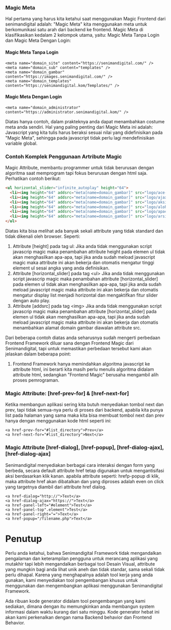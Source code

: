 ### Magic Meta

Hal pertama yang harus kita ketahui saat menggunakan Magic Frontend dari senimandigital adalah: "Magic Meta" kita menggunakan meta untuk berkomunikasi satu arah dari backend ke frontend. Magic Meta di klasifikasikan kedalam 2 kelompok utama, yaitu: Magic Meta Tanpa Login dan Magic Meta Dengan Login:

#### Magic Meta Tanpa Login
```
<meta name="domain_site" content="https://senimandigital.com/" />
<meta name="domain_sub" content="templates" />
<meta name="domain_gambar" content="https://images.senimandigital.com/" />
<meta name="domain_templates" content="https://senimandigital.kom/Templates/" />
```
#### Magic Meta Dengan Login
```
<meta name="domain_administrator" content="https://administrator.senimandigital.kom/" />
```
Diatas hanya contoh, dalam prakteknya anda dapat menambahkan costume meta anda sendiri. Hal yang paling penting dari Magic Meta ini adalah: Javascript yang kita tulis harus beraksi sesuai nilai yang didefinisikan pada "Magic Meta", sehingga pada javascript tidak perlu lagi mendefinisikan variable global.

### Contoh Komplek Penggunaan Artribute Magic
Magic Attribute, membantu programmer untuk tidak berurusan dengan algoritma saat memprogram tapi fokus berurusan dengan html saja. Perhatikan contoh berikut:
```html
<ul horizontal_slider="infinite_autoplay" height="64">
  <li><img height="64" addsrc="meta[name=domain_gambar]" src="logo/ace-logo.png" /></li>
  <li><img height="64" addsrc="meta[name=domain_gambar]" src="logo/ajaxplorer.png" /></li>
  <li><img height="64" addsrc="meta[name=domain_gambar]" src="logo/aksiide.png" /></li>
  <li><img height="64" addsrc="meta[name=domain_gambar]" src="logo/aloha-editor.png" /></li>
  <li><img height="64" addsrc="meta[name=domain_gambar]" src="logo/apache-http-server.png" /></li>
  <li><img height="64" addsrc="meta[name=domain_gambar]" src="logo/arsitek-tas.png" /></li>
</ul>
```
Diatas kita bisa melihat ada banyak sekali attribute yang tidak standard dan tidak dikenali oleh browser. Seperti:
1. Attribute \[height\] pada tag ul: Jika anda tidak menggunakan script javascrip magic maka penambahan attribute height pada elemen ul tidak akan menghasilkan apa-apa, tapi jika anda sudah meload javascript magic maka attribute ini akan bekerja dan otomatis mengatur tinggi element ul sesai angka yang anda definisikan.
2. Attribute \[horizontal_slider\] pada tag \<ul\> Jika anda tidak menggunakan script javascrip magic maka penambahan attribute \[horizontal_slider\] pada elemen ul tidak akan menghasilkan apa-apa, tapi jika anda sudah meload javascript magic maka attribute ini akan bekerja dan otomatis mengatur display list menjadi horizontal dan mengaktifkan fitur slider dengan auto play.
3. Attribute \[addsrc\] pada tag \<img\> Jika anda tidak menggunakan script javascrip magic maka penambahan attribute \[horizontal_slider\] pada elemen ul tidak akan menghasilkan apa-apa, tapi jika anda sudah meload javascript magic maka attribute ini akan bekerja dan otomatis menambahkan alamat domain gambar diawalan attribute src.

Dari beberapa contoh diatas anda seharusnya sudah mengerti perbedaan Frontend Framework diluar sana dengan Frontend Magic dari Senimandigital, tapi untuk memastikan perbedaan tersebut kami akan jelaskan dalam beberapa point:

1. Frontend Framework hanya memindahkan algoritma javascript ke attribute html, ini berarti kita masih perlu menulis algoritma didalam attribute html, sedangkan "Frontend Magic" berusaha mengambil alih proses pemrograman.

### Magic Attribute: [href-prev-for] & [href-next-for]

Ketika membangun aplikasi sering kita butuh menyediakan tombol next dan prev, tapi tidak semua-nya perlu di proses dari backend, apabila kita punya list pada halaman yang sama
maka kita bisa membuat tombol next dan prev hanya dengan menggunakan kode html seperti ini:

```
<a href-prev-for="#list_directory">Prev</a>
<a href-next-for="#list_directory">Next</a>
```

### Magic Attribute [href-dialog], [href-popup], [href-dialog-ajax], [href-dialog-ajax]

Senimandigital menyediakan berbagai cara interaksi dengan form yang berbeda, secara default attribute href tetap digunakan untuk mengantisifasi aksi berdasarkan klik kanan.
apabila attribute seperti: hrefp-popup di klik, maka attribute href akan dibatalkan dan yang diproses adalah even on click yang targetnya diambil dari attribute href dialog.

```
<a href-dialog="http://">Text</a>
<a href-dialog-ajax="https://">Text</a>
<a href-panel-left="#element">Test</a>
<a href-panel-top".element">Test</a>
<a href-panel-right="=">Text</a>
<a href-popup="/filename.php">Text</a>
```
# Penutup
Perlu anda ketahui, bahwa Senimandigital Framework tidak mengandalkan pengalaman dan keterampilan pengguna untuk merancang aplikasi yang mutakhir tapi lebih mengandalkan berbagai tool Desain Visual, attribute yang mungkin bagi anda lihat unik aneh dan tidak standar, sama sekali tidak perlu dihapal.
Karena yang menghapalnya adalah tool kerja yang anda gunakan, kami menyediakan tool pengembangan khusus untuk menggunakan dan mengembangkan aplikasi menggunakan Senimandigital Framework.

Ada ribuan kode generator didalam tool pengembangan yang kami sediakan, dimana dengan itu memungkinkan anda membangun system informasi dalam waktu kurang dari satu
minggu. Kode generator hebat ini akan kami perkenalkan dengan nama Backend behavior dan Frontend Behavior.
